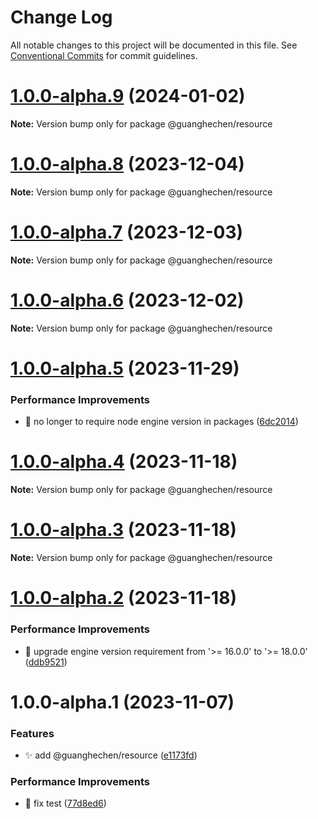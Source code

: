 # Change Log

All notable changes to this project will be documented in this file.
See [Conventional Commits](https://conventionalcommits.org) for commit guidelines.

# [1.0.0-alpha.9](https://github.com/guanghechen/sora/compare/@guanghechen/resource@1.0.0-alpha.8...@guanghechen/resource@1.0.0-alpha.9) (2024-01-02)

**Note:** Version bump only for package @guanghechen/resource





# [1.0.0-alpha.8](https://github.com/guanghechen/sora/compare/@guanghechen/resource@1.0.0-alpha.7...@guanghechen/resource@1.0.0-alpha.8) (2023-12-04)

**Note:** Version bump only for package @guanghechen/resource





# [1.0.0-alpha.7](https://github.com/guanghechen/sora/compare/@guanghechen/resource@1.0.0-alpha.6...@guanghechen/resource@1.0.0-alpha.7) (2023-12-03)

**Note:** Version bump only for package @guanghechen/resource





# [1.0.0-alpha.6](https://github.com/guanghechen/sora/compare/@guanghechen/resource@1.0.0-alpha.5...@guanghechen/resource@1.0.0-alpha.6) (2023-12-02)

**Note:** Version bump only for package @guanghechen/resource





# [1.0.0-alpha.5](https://github.com/guanghechen/sora/compare/@guanghechen/resource@1.0.0-alpha.4...@guanghechen/resource@1.0.0-alpha.5) (2023-11-29)


### Performance Improvements

* 🔧 no longer to require node engine version in packages ([6dc2014](https://github.com/guanghechen/sora/commit/6dc2014122dd44bcadc893e2ee98697265e7d61e))





# [1.0.0-alpha.4](https://github.com/guanghechen/sora/compare/@guanghechen/resource@1.0.0-alpha.3...@guanghechen/resource@1.0.0-alpha.4) (2023-11-18)

**Note:** Version bump only for package @guanghechen/resource





# [1.0.0-alpha.3](https://github.com/guanghechen/sora/compare/@guanghechen/resource@1.0.0-alpha.2...@guanghechen/resource@1.0.0-alpha.3) (2023-11-18)

**Note:** Version bump only for package @guanghechen/resource





# [1.0.0-alpha.2](https://github.com/guanghechen/sora/compare/@guanghechen/resource@1.0.0-alpha.1...@guanghechen/resource@1.0.0-alpha.2) (2023-11-18)


### Performance Improvements

* 🔧 upgrade engine version requirement from '>= 16.0.0' to '>= 18.0.0' ([ddb9521](https://github.com/guanghechen/sora/commit/ddb9521b529b2ca838554794339b9e27ac80b8aa))





# 1.0.0-alpha.1 (2023-11-07)


### Features

* ✨ add @guanghechen/resource ([e1173fd](https://github.com/guanghechen/sora/commit/e1173fdf8276a9fdd0a5dba8c7b2c63a00281cdf))


### Performance Improvements

* 🔧 fix test ([77d8ed6](https://github.com/guanghechen/sora/commit/77d8ed603008d830a0efaed6c97fe1c09d48323f))
